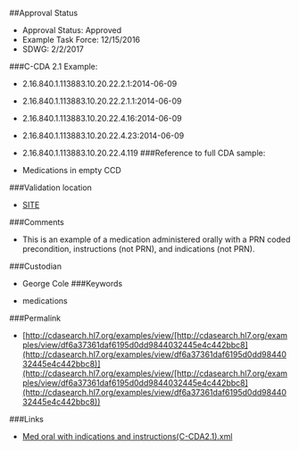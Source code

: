##Approval Status 

* Approval Status: Approved 
* Example Task Force: 12/15/2016
* SDWG: 2/2/2017

###C-CDA 2.1 Example: 

* 2.16.840.1.113883.10.20.22.2.1:2014-06-09

* 2.16.840.1.113883.10.20.22.2.1.1:2014-06-09

* 2.16.840.1.113883.10.20.22.4.16:2014-06-09

* 2.16.840.1.113883.10.20.22.4.23:2014-06-09
* 2.16.840.1.113883.10.20.22.4.119
###Reference to full CDA sample:
* Medications in empty CCD


###Validation location

* [SITE](https://sitenv.org/c-cda-validator)


###Comments

* This is an example of a medication administered orally with a PRN coded precondition, instructions (not PRN), and indications (not PRN).

###Custodian

* George Cole
###Keywords

* medications

###Permalink 

* [http://cdasearch.hl7.org/examples/view/[http://cdasearch.hl7.org/examples/view/df6a37361daf6195d0dd9844032445e4c442bbc8](http://cdasearch.hl7.org/examples/view/df6a37361daf6195d0dd9844032445e4c442bbc8)](http://cdasearch.hl7.org/examples/view/[http://cdasearch.hl7.org/examples/view/df6a37361daf6195d0dd9844032445e4c442bbc8](http://cdasearch.hl7.org/examples/view/df6a37361daf6195d0dd9844032445e4c442bbc8))

###Links 

* [Med oral with indications and instructions(C-CDA2.1).xml](https://github.com/HL7/C-CDA-Examples/tree/master/Medications/Med%20oral%20with%20indications%20and%20instructions/Med%20oral%20with%20indications%20and%20instructions%28C-CDA2.1%29.xml)
